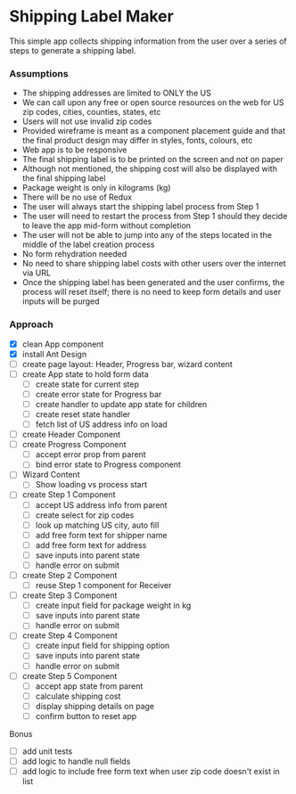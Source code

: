 # Shipping Label Maker

This simple app collects shipping information from the user over a series of steps to generate a shipping label.

### Assumptions

- The shipping addresses are limited to ONLY the US
- We can call upon any free or open source resources on the web for US zip codes, cities, counties, states, etc
- Users will not use invalid zip codes
- Provided wireframe is meant as a component placement guide and that the final product design may differ in styles, fonts, colours, etc
- Web app is to be responsive
- The final shipping label is to be printed on the screen and not on paper
- Although not mentioned, the shipping cost will also be displayed with the final shipping label
- Package weight is only in kilograms (kg)
- There will be no use of Redux
- The user will always start the shipping label process from Step 1
- The user will need to restart the process from Step 1 should they decide to leave the app mid-form without completion
- The user will not be able to jump into any of the steps located in the middle of the label creation process
- No form rehydration needed
- No need to share shipping label costs with other users over the internet via URL
- Once the shipping label has been generated and the user confirms, the process will reset itself; there is no need to keep form details and user inputs will be purged

### Approach

- [x] clean App component
- [x] install Ant Design
- [ ] create page layout: Header, Progress bar, wizard content
- [ ] create App state to hold form data
  - [ ] create state for current step
  - [ ] create error state for Progress bar
  - [ ] create handler to update app state for children
  - [ ] create reset state handler
  - [ ] fetch list of US address info on load
- [ ] create Header Component
- [ ] create Progress Component
  - [ ] accept error prop from parent
  - [ ] bind error state to Progress component
- [ ] Wizard Content
  - [ ] Show loading vs process start
- [ ] create Step 1 Component
  - [ ] accept US address info from parent
  - [ ] create select for zip codes
  - [ ] look up matching US city, auto fill
  - [ ] add free form text for shipper name
  - [ ] add free form text for address
  - [ ] save inputs into parent state
  - [ ] handle error on submit
- [ ] create Step 2 Component
  - [ ] reuse Step 1 component for Receiver
- [ ] create Step 3 Component
  - [ ] create input field for package weight in kg
  - [ ] save inputs into parent state
  - [ ] handle error on submit
- [ ] create Step 4 Component
  - [ ] create input field for shipping option
  - [ ] save inputs into parent state
  - [ ] handle error on submit
- [ ] create Step 5 Component
  - [ ] accept app state from parent
  - [ ] calculate shipping cost
  - [ ] display shipping details on page
  - [ ] confirm button to reset app

Bonus

- [ ] add unit tests
- [ ] add logic to handle null fields
- [ ] add logic to include free form text when user zip code doesn't exist in list
